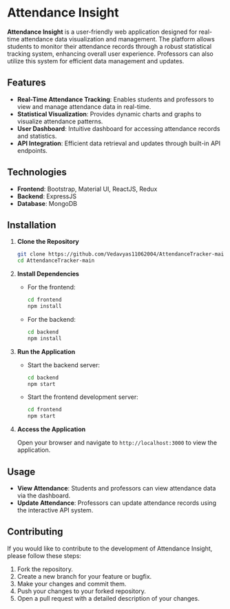 # Attendance Insight

**Attendance Insight** is a user-friendly web application designed for real-time attendance data visualization and management. The platform allows students to monitor their attendance records through a robust statistical tracking system, enhancing overall user experience. Professors can also utilize this system for efficient data management and updates.

## Features

- **Real-Time Attendance Tracking**: Enables students and professors to view and manage attendance data in real-time.
- **Statistical Visualization**: Provides dynamic charts and graphs to visualize attendance patterns.
- **User Dashboard**: Intuitive dashboard for accessing attendance records and statistics.
- **API Integration**: Efficient data retrieval and updates through built-in API endpoints.

## Technologies

- **Frontend**: Bootstrap, Material UI, ReactJS, Redux
- **Backend**: ExpressJS
- **Database**: MongoDB

## Installation

1. **Clone the Repository**

   ```bash
   git clone https://github.com/Vedavyas11062004/AttendanceTracker-main.git
   cd AttendanceTracker-main
   ```

2. **Install Dependencies**

   - For the frontend:
     ```bash
     cd frontend
     npm install
     ```

   - For the backend:
     ```bash
     cd backend
     npm install
     ```

3. **Run the Application**

   - Start the backend server:
     ```bash
     cd backend
     npm start
     ```

   - Start the frontend development server:
     ```bash
     cd frontend
     npm start
     ```

4. **Access the Application**

   Open your browser and navigate to `http://localhost:3000` to view the application.

## Usage

- **View Attendance**: Students and professors can view attendance data via the dashboard.
- **Update Attendance**: Professors can update attendance records using the interactive API system.

## Contributing

If you would like to contribute to the development of Attendance Insight, please follow these steps:

1. Fork the repository.
2. Create a new branch for your feature or bugfix.
3. Make your changes and commit them.
4. Push your changes to your forked repository.
5. Open a pull request with a detailed description of your changes.

